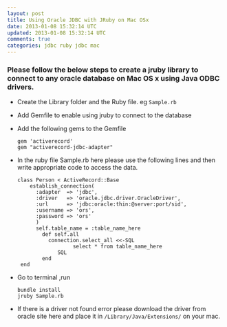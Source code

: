 ```yaml
---           
layout: post
title: Using Oracle JDBC with JRuby on Mac OSx
date: 2013-01-08 15:32:14 UTC
updated: 2013-01-08 15:32:14 UTC
comments: true
categories: jdbc ruby jdbc mac
---
```


### Please follow the below steps to create a jruby library to connect to any oracle database on Mac OS x using Java ODBC drivers.


+ Create the Library folder and the Ruby file. eg `Sample.rb`
+ Add Gemfile to enable using jruby to connect to the database
+ Add the following gems to the Gemfile  

      gem 'activerecord'
      gem "activerecord-jdbc-adapter"


+ In the ruby file Sample.rb here please use the following lines and then write appropriate  code to access the data.

      class Person < ActiveRecord::Base
          establish_connection(
            :adapter  => 'jdbc',
            :driver   => 'oracle.jdbc.driver.OracleDriver',
            :url      => 'jdbc:oracle:thin:@server:port/sid',
            :username => 'ors',
            :password => 'ors'
            )
            self.table_name = :table_name_here
              def self.all
                connection.select_all <<-SQL
                        select * from table_name_here
                   SQL
              end
       end

+ Go to terminal ,run  

      bundle install 
      jruby Sample.rb


+ If there is a driver not found error please download the driver from oracle site here 
and place it in `/Library/Java/Extensions/` on your mac.
